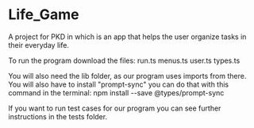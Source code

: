 # Life_Game
A project for PKD in which is an app that helps the user organize tasks in their everyday life.

To run the program download the files:
run.ts
menus.ts
user.ts
types.ts

You will also need the lib folder, as our program uses imports from there.
You will also have to install "prompt-sync" you can do that with this command in the terminal:
npm install --save @types/prompt-sync

If you want to run test cases for our program you can see further instructions in the tests folder.
